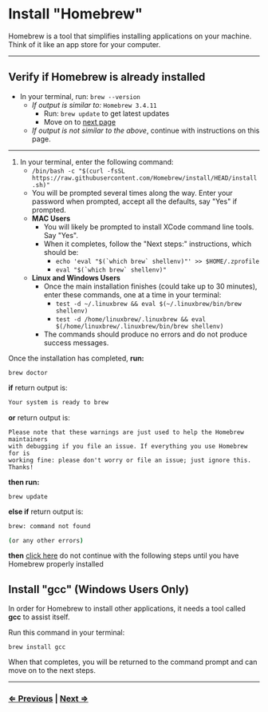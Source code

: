 # Install "Homebrew"

Homebrew is a tool that simplifies installing applications on your machine. Think of it like an app store for your computer.

---

## Verify if Homebrew is already installed

- In your terminal, run: `brew --version`
  - *If output is similar to:* `Homebrew 3.4.11`
    - Run: `brew update` to get latest updates
    - Move on to [next page](./4-git.md)
  - *If output is not similar to the above*, continue with instructions on this page.

---

1. In your terminal, enter the following command:
   - `/bin/bash -c "$(curl -fsSL https://raw.githubusercontent.com/Homebrew/install/HEAD/install.sh)"`
   - You will be prompted several times along the way. Enter your password when prompted, accept all the defaults, say "Yes" if prompted.
   - **MAC Users**
     - You will likely be prompted to install XCode command line tools. Say "Yes".
     - When it completes, follow the "Next steps:" instructions, which should be:
       - ```echo 'eval "$(`which brew` shellenv)"' >> $HOME/.zprofile```
       - ```eval "$(`which brew` shellenv)"```
   - **Linux and Windows Users**
     - Once the main installation finishes (could take up to 30 minutes), enter these commands, one at a time in your terminal:
       - `test -d ~/.linuxbrew && eval $(~/.linuxbrew/bin/brew shellenv)`
       - `test -d /home/linuxbrew/.linuxbrew && eval $(/home/linuxbrew/.linuxbrew/bin/brew shellenv)`
     - The commands should produce no errors and do not produce success messages.

Once the installation has completed, **run:**

 `brew doctor`

**if** return output is:

```bash
Your system is ready to brew
```

**or** return output is:

```text
Please note that these warnings are just used to help the Homebrew maintainers
with debugging if you file an issue. If everything you use Homebrew for is
working fine: please don't worry or file an issue; just ignore this. Thanks!
```

**then run:**

`brew update`

**else if**  return output is:

```bash
brew: command not found

(or any other errors)
```

**then** [click here](../error/error.md) do not continue with the following steps until you have Homebrew properly installed

## Install "gcc" (Windows Users Only)

In order for Homebrew to install other applications, it needs a tool called **gcc** to assist itself.

Run this command in your terminal:

`brew install gcc`

When that completes, you will be returned to the command prompt and can move on to the next steps.

---

### [⇐ Previous](./2-apt.md) | [Next ⇒](./4-git.md)
